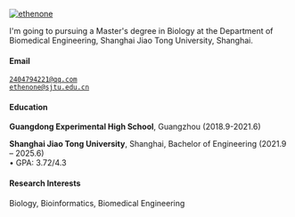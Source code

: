 [![ethenone](https://img.shields.io/badge/ethenone-github-blue?logo=github)](https://github.com/ethenone)

I'm going to pursuing a Master's degree in Biology at the Department of Biomedical Engineering, Shanghai Jiao Tong University, Shanghai.

#### Email

<code>2404794221@qq.com</code>  
<code>ethenone@sjtu.edu.cn</code>

#### Education

**Guangdong Experimental High School**, Guangzhou (2018.9-2021.6)

**Shanghai Jiao Tong University**, Shanghai, Bachelor of Engineering (2021.9 – 2025.6)  
• GPA: 3.72/4.3

#### Research Interests

Biology, Bioinformatics, Biomedical Engineering
